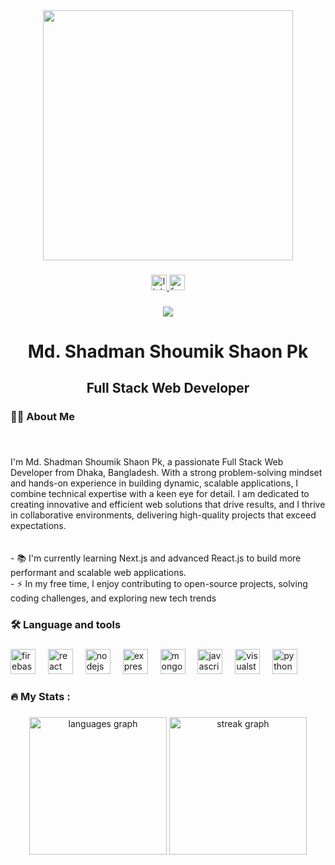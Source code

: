 <div align="center">
  <img height="400" src="https://i.ibb.co.com/JRy6G02b/Untitled-design.png"  />
</div>

###

<div align="center">
  <a href="https://www.linkedin.com/in/shadman-undefined-839b65291/" target="_blank">
    <img src="https://img.shields.io/static/v1?message=LinkedIn&logo=linkedin&label=&color=0077B5&logoColor=white&labelColor=&style=for-the-badge" height="25" alt="linkedin logo"  />
  </a>
  <a href="https://www.facebook.com/shadman.shoumik.shaon" target="_blank">
    <img src="https://img.shields.io/static/v1?message=Facebook&logo=facebook&label=&color=1877F2&logoColor=white&labelColor=&style=for-the-badge" height="25" alt="facebook logo"  />
  </a>
</div>

###

<div align="center">
  <img src="https://visitor-badge.laobi.icu/badge?page_id=Shadmans-World.Shadmans-World&"  />
</div>

###

<h1 align="center">Md. Shadman Shoumik Shaon Pk</h1>

###

<h2 align="center">Full Stack Web Developer</h2>

###

<h3 align="left">👩‍💻  About Me</h3>

###

<br clear="both">

<p align="left">I'm Md. Shadman Shoumik Shaon Pk, a passionate Full Stack Web Developer from Dhaka, Bangladesh. With a strong problem-solving mindset and hands-on experience in building dynamic, scalable applications, I combine technical expertise with a keen eye for detail. I am dedicated to creating innovative and efficient web solutions that drive results, and I thrive in collaborative environments, delivering high-quality projects that exceed expectations.<br><br><br>- 📚 I'm currently learning  Next.js and advanced React.js to build more performant and scalable web applications.<br>- ⚡ In my free time,  I enjoy contributing to open-source projects, solving coding challenges, and exploring new tech trends</p>

###

<h3 align="left">🛠 Language and tools</h3>

###

<div align="left">
  <img src="https://cdn.jsdelivr.net/gh/devicons/devicon/icons/firebase/firebase-plain-wordmark.svg" height="40" alt="firebase logo"  />
  <img width="12" />
  <img src="https://cdn.jsdelivr.net/gh/devicons/devicon/icons/react/react-original.svg" height="40" alt="react logo"  />
  <img width="12" />
  <img src="https://cdn.jsdelivr.net/gh/devicons/devicon/icons/nodejs/nodejs-original.svg" height="40" alt="nodejs logo"  />
  <img width="12" />
  <img src="https://cdn.jsdelivr.net/gh/devicons/devicon/icons/express/express-original.svg" height="40" alt="express logo"  />
  <img width="12" />
  <img src="https://cdn.jsdelivr.net/gh/devicons/devicon/icons/mongodb/mongodb-original.svg" height="40" alt="mongodb logo"  />
  <img width="12" />
  <img src="https://cdn.jsdelivr.net/gh/devicons/devicon/icons/javascript/javascript-original.svg" height="40" alt="javascript logo"  />
  <img width="12" />
  <img src="https://cdn.jsdelivr.net/gh/devicons/devicon/icons/visualstudio/visualstudio-plain.svg" height="40" alt="visualstudio logo"  />
  <img width="12" />
  <img src="https://cdn.jsdelivr.net/gh/devicons/devicon/icons/python/python-original.svg" height="40" alt="python logo"  />
</div>

###

<h3 align="left">🔥   My Stats :</h3>

###

<div align="center">
  <img src="https://github-readme-stats.vercel.app/api/top-langs?username=Shadmans-World&locale=en&hide_title=false&layout=compact&card_width=320&langs_count=5&theme=dracula&hide_border=false&order=2" height="220" alt="languages graph"  />
  <img src="https://nirzak-streak-stats.vercel.app/?user=Shadmans-World" height="220" alt="streak graph"  />
</div>

###
